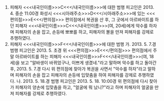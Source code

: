 1. 피해자 <<<내국인이름>>>C<<</내국인이름>>>에 대한 범행
피고인은 2013. 4. 중순 11:00경 화성시 <<<시아래주소>>>D<<</시아래주소>>>에 있는 <<<편의점>>>E<<</편의점>>> 편의점에서 복권을 산 후, 그 곳에서 아르바이트를 하던 피해자 <<<내국인이름>>>C<<</내국인이름>>>(여, 20세)에게 악수를 하자며 피해자의 손을 잡고, 손등에 뽀뽀를 하고, 피해자의 볼을 만져 피해자를 강제로 추행하였다.
2. 피해자 <<<내국인이름>>>F<<</내국인이름>>>에 대한 범행
가. 2013. 5. 7.경 범행
피고인은 2013. 5. 초경 위 <<<편의점>>>E<<</편의점>>> 편의점에서 주말 아르바이트를 하는 피해자 <<<내국인이름>>>F<<</내국인이름>>>(여, 18세)을 보고 "알바생이 바뀌었구나, 이쁘게 생겼네."라고 말하며 악수를 하고 돌아간 후, 2013. 5. 7.경 다시 위 편의점에 찾아가 복권을 사면서 "악수를 하자"라고 말하며 피해자의 손을 잡고 피해자의 손등에 입맞춤을 하여 피해자를 강제로 추행하였다.
나. 2013. 5. 18.경 범행
피고인은 2013. 5. 18. 10:00경 위 편의점에 다시 찾아가 피해자의 양손에 입맞춤을 하고, "얼굴에 뭐 났니?"라고 하며 피해자의 얼굴을 만져 피해자를 강제로 추행하였다.
